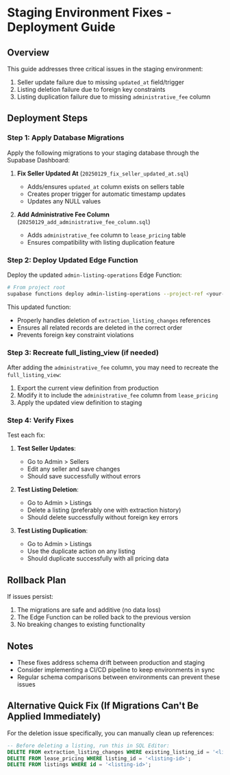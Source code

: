 # Staging Environment Fixes - Deployment Guide

## Overview
This guide addresses three critical issues in the staging environment:
1. Seller update failure due to missing `updated_at` field/trigger
2. Listing deletion failure due to foreign key constraints
3. Listing duplication failure due to missing `administrative_fee` column

## Deployment Steps

### Step 1: Apply Database Migrations

Apply the following migrations to your staging database through the Supabase Dashboard:

1. **Fix Seller Updated At** (`20250129_fix_seller_updated_at.sql`)
   - Adds/ensures `updated_at` column exists on sellers table
   - Creates proper trigger for automatic timestamp updates
   - Updates any NULL values

2. **Add Administrative Fee Column** (`20250129_add_administrative_fee_column.sql`)
   - Adds `administrative_fee` column to `lease_pricing` table
   - Ensures compatibility with listing duplication feature

### Step 2: Deploy Updated Edge Function

Deploy the updated `admin-listing-operations` Edge Function:

```bash
# From project root
supabase functions deploy admin-listing-operations --project-ref <your-staging-project-ref>
```

This updated function:
- Properly handles deletion of `extraction_listing_changes` references
- Ensures all related records are deleted in the correct order
- Prevents foreign key constraint violations

### Step 3: Recreate full_listing_view (if needed)

After adding the `administrative_fee` column, you may need to recreate the `full_listing_view`:

1. Export the current view definition from production
2. Modify it to include the `administrative_fee` column from `lease_pricing`
3. Apply the updated view definition to staging

### Step 4: Verify Fixes

Test each fix:

1. **Test Seller Updates**:
   - Go to Admin > Sellers
   - Edit any seller and save changes
   - Should save successfully without errors

2. **Test Listing Deletion**:
   - Go to Admin > Listings  
   - Delete a listing (preferably one with extraction history)
   - Should delete successfully without foreign key errors

3. **Test Listing Duplication**:
   - Go to Admin > Listings
   - Use the duplicate action on any listing
   - Should duplicate successfully with all pricing data

## Rollback Plan

If issues persist:

1. The migrations are safe and additive (no data loss)
2. The Edge Function can be rolled back to the previous version
3. No breaking changes to existing functionality

## Notes

- These fixes address schema drift between production and staging
- Consider implementing a CI/CD pipeline to keep environments in sync
- Regular schema comparisons between environments can prevent these issues

## Alternative Quick Fix (If Migrations Can't Be Applied Immediately)

For the deletion issue specifically, you can manually clean up references:

```sql
-- Before deleting a listing, run this in SQL Editor:
DELETE FROM extraction_listing_changes WHERE existing_listing_id = '<listing-id>';
DELETE FROM lease_pricing WHERE listing_id = '<listing-id>';
DELETE FROM listings WHERE id = '<listing-id>';
```